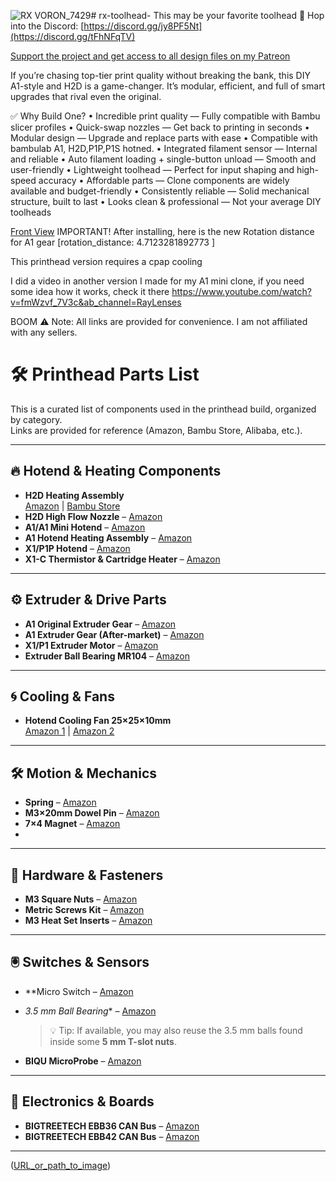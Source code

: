 ![RX VORON_7429](https://github.com/user-attachments/assets/7daf09bf-198c-435c-a06a-99a0c1a02909)# rx-toolhead-
This may be your favorite toolhead 
🔗 Hop into the Discord: [https://discord.gg/jy8PF5Nt](https://discord.gg/tFhNFqTV)

[Support the project and get access to all design files on my Patreon](https://www.patreon.com/c/RayLenses)


 If you’re chasing top-tier print quality without breaking the bank, this DIY A1-style and H2D is a game-changer. It’s modular, efficient, and full of smart upgrades that rival even the original.

✅ Why Build One?
   •    Incredible print quality — Fully compatible with Bambu slicer profiles
   •    Quick-swap nozzles — Get back to printing in seconds
   •    Modular design — Upgrade and replace parts with ease
   •    Compatible with bambulab A1, H2D,P1P,P1S hotned.
   •    Integrated filament sensor — Internal and reliable
   •    Auto filament loading + single-button unload — Smooth and user-friendly
   •    Lightweight toolhead — Perfect for input shaping and high-speed accuracy
   •    Affordable parts — Clone components are widely available and budget-friendly
   •    Consistently reliable — Solid mechanical structure, built to last
   •    Looks clean & professional — Not your average DIY toolheads 


  
[Front View]([URL_or_path_to_image](https://github.com/raidycv/rx-toolhead-/blob/main/Images/RX%20VORON_7429.jpeg))
 IMPORTANT!
 After installing, here is the new Rotation distance for A1 gear [rotation_distance: 4.7123281892773 ]

This printhead version requires a cpap cooling 


  I did a video in another version I made for my A1 mini clone, if you need some idea how it works, check it there https://www.youtube.com/watch?v=fmWzvf_7V3c&ab_channel=RayLenses


BOOM
⚠️ Note: All links are provided for convenience. I am not affiliated with any sellers.
# 🛠️ Printhead Parts List

This is a curated list of components used in the printhead build, organized by category.  
Links are provided for reference (Amazon, Bambu Store, Alibaba, etc.).

---

## 🔥 Hotend & Heating Components
- **H2D Heating Assembly**  
  [Amazon](https://amzn.to/3UKCEAi) | [Bambu Store](https://us.store.bambulab.com/products/hotend-heating-assembly-h2d?srsltid=AfmBOooj0L9xQ9jw24dGAphMQrmy2IqzifMXgK8Xp372rDe6id_dNbt7)
- **H2D High Flow Nozzle** – [Amazon](https://amzn.to/3UHH4b5)  
- **A1/A1 Mini Hotend** – [Amazon](https://amzn.to/3HgmjzI)  
- **A1 Hotend Heating Assembly** – [Amazon](https://amzn.to/4mCa6Wn)  
- **X1/P1P Hotend** – [Amazon](https://amzn.to/43OZ48K)  
- **X1-C Thermistor & Cartridge Heater** – [Amazon](https://amzn.to/4dXoVPz)  

---

## ⚙️ Extruder & Drive Parts
- **A1 Original Extruder Gear** – [Amazon](https://amzn.to/43DvLF5)  
- **A1 Extruder Gear (After-market)** – [Amazon](https://amzn.to/3HiRBGj)  
- **X1/P1 Extruder Motor** – [Amazon](https://amzn.to/3Z6UWyk)  
- **Extruder Ball Bearing MR104** – [Amazon](https://amzn.to/3Z6Cshv)  

---

## 🌀 Cooling & Fans
- **Hotend Cooling Fan 25×25×10mm**  
  [Amazon 1](https://amzn.to/4knDiiu) | [Amazon 2](https://amzn.to/4jAukNG)

---

## 🛠️ Motion & Mechanics
- **Spring** – [Amazon](https://amzn.to/3SreQjO)  
- **M3×20mm Dowel Pin** – [Amazon](https://amzn.to/4kFPafm)  
- **7×4 Magnet** – [Amazon](https://amzn.to/3Z9IBtg)
- 

---

## 🔩 Hardware & Fasteners
- **M3 Square Nuts** – [Amazon](https://amzn.to/44UxJTG)  
- **Metric Screws Kit** – [Amazon](https://amzn.to/4kk8a3j)  
- **M3 Heat Set Inserts** – [Amazon](https://amzn.to/4kFgrOS)  


---

## 🖲️ Switches & Sensors
- **Micro Switch – [Amazon](https://amzn.to/3StHd0K)
- *3.5 mm Ball Bearing** – [Amazon](https://amzn.to/45RsvqI)  
  > 💡 Tip: If available, you may also reuse the 3.5 mm balls found inside some **5 mm T-slot nuts**.  

- **BIQU MicroProbe** – [Amazon](https://amzn.to/3Hi1GDk)  

---

## 🔌 Electronics & Boards
- **BIGTREETECH EBB36 CAN Bus** – [Amazon](https://amzn.to/3FsHxtS)  
- **BIGTREETECH EBB42 CAN Bus** – [Amazon](https://amzn.to/43OYGHk)  

---
([URL_or_path_to_image](https://github.com/raidycv/rx-toolhead-/blob/main/Images/IMG_1155.jpg))
